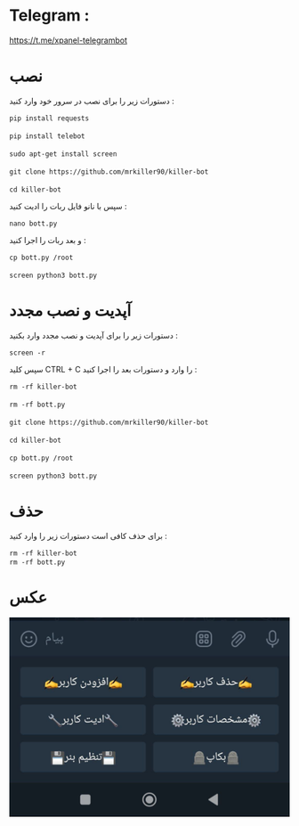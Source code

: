 # Telegram :
https://t.me/xpanel-telegrambot

# نصب 
دستورات زیر را برای نصب در سرور خود وارد کنید :
```
pip install requests

pip install telebot

sudo apt-get install screen

git clone https://github.com/mrkiller90/killer-bot

cd killer-bot 

```
سپس با نانو فایل ربات را ادیت کنید :
```
nano bott.py
```
و بعد ربات را اجرا کنید : 
```
cp bott.py /root

screen python3 bott.py
```
# آپدیت و نصب مجدد 
دستورات زیر را برای آپدیت و نصب مجدد وارد بکنید :

```
screen -r 
``` 
سپس کلید CTRL + C را وارد و دستورات بعد را اجرا کنید :

```
rm -rf killer-bot

rm -rf bott.py

git clone https://github.com/mrkiller90/killer-bot

cd killer-bot

cp bott.py /root

screen python3 bott.py
```
# حذف 
برای حذف کافی است دستورات زیر را وارد کنید :
```
rm -rf killer-bot 
rm -rf bott.py
```
# عکس
![1](./pic/bot.png)
